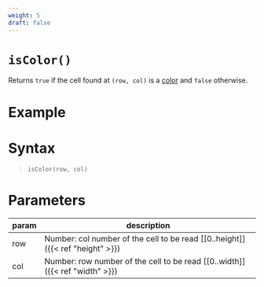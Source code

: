 ```yaml
---
weight: 5
draft: false
---
```


# `isColor()`

Returns `true` if the cell found at `(row, col)` is a [color](https://p5js.org/reference/#/p5.Color) and `false` otherwise.

# Example

# Syntax

> `isColor(row, col)`

# Parameters

| param    | description                                                                     |
|----------|---------------------------------------------------------------------------------|
| row      | Number: col number of the cell to be read [\[0..height\]]({{< ref "height" >}}) |
| col      | Number: row number of the cell to be read [\[0..width\]]({{< ref "width" >}})   |
